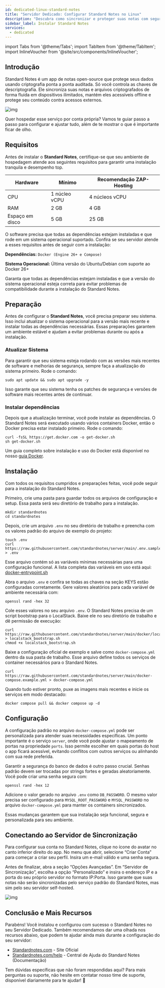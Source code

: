 ```yaml
---
id: dedicated-linux-standard-notes
title: "Servidor Dedicado: Configurar Standard Notes no Linux"
description: "Descubra como sincronizar e proteger suas notas com segurança em vários dispositivos usando o self-hosting do Standard Notes → Saiba mais agora"
sidebar_label: Instalar Standard Notes
services:
  - dedicated
---
```


import Tabs from '@theme/Tabs';
import TabItem from '@theme/TabItem';
import InlineVoucher from '@site/src/components/InlineVoucher';

## Introdução

Standard Notes é um app de notas open-source que protege seus dados usando criptografia ponta a ponta auditada. Só você controla as chaves de descriptografia. Ele sincroniza suas notas e arquivos criptografados de forma fluida em dispositivos ilimitados, mantém eles acessíveis offline e protege seu conteúdo contra acessos externos.

![img](https://screensaver01.zap-hosting.com/index.php/s/b6ZpyKJGny5qAon/preview)

Quer hospedar esse serviço por conta própria? Vamos te guiar passo a passo para configurar e ajustar tudo, além de te mostrar o que é importante ficar de olho.

<InlineVoucher />

## Requisitos

Antes de instalar o **Standard Notes**, certifique-se que seu ambiente de hospedagem atende aos seguintes requisitos para garantir uma instalação tranquila e desempenho top.

| Hardware   | Mínimo      | Recomendação ZAP-Hosting |
| ---------- | ------------ | ------------------------ |
| CPU        | 1 núcleo vCPU | 4 núcleos vCPU           |
| RAM        | 2 GB         | 4 GB                     |
| Espaço em disco | 5 GB     | 25 GB                    |

O software precisa que todas as dependências estejam instaladas e que rode em um sistema operacional suportado. Confira se seu servidor atende a esses requisitos antes de seguir com a instalação:

**Dependências:** `Docker (Engine 26+ e Compose)`

**Sistema Operacional:** Última versão do Ubuntu/Debian com suporte ao Docker 26+

Garanta que todas as dependências estejam instaladas e que a versão do sistema operacional esteja correta para evitar problemas de compatibilidade durante a instalação do Standard Notes.

## Preparação

Antes de configurar o **Standard Notes**, você precisa preparar seu sistema. Isso inclui atualizar o sistema operacional para a versão mais recente e instalar todas as dependências necessárias. Essas preparações garantem um ambiente estável e ajudam a evitar problemas durante ou após a instalação.

### Atualizar Sistema
Para garantir que seu sistema esteja rodando com as versões mais recentes de software e melhorias de segurança, sempre faça a atualização do sistema primeiro. Rode o comando:

```
sudo apt update && sudo apt upgrade -y
```
Isso garante que seu sistema tenha os patches de segurança e versões de software mais recentes antes de continuar.

### Instalar dependências
Depois que a atualização terminar, você pode instalar as dependências. O Standard Notes será executado usando vários containers Docker, então o Docker precisa estar instalado primeiro. Rode o comando:

```
curl -fsSL https://get.docker.com -o get-docker.sh
sh get-docker.sh
```

Um guia completo sobre instalação e uso do Docker está disponível no nosso [guia Docker](vserver-linux-docker.md).

## Instalação
Com todos os requisitos cumpridos e preparações feitas, você pode seguir para a instalação do Standard Notes.

Primeiro, crie uma pasta para guardar todos os arquivos de configuração e setup. Essa pasta será seu diretório de trabalho para a instalação.

```
mkdir standardnotes
cd standardnotes
```

Depois, crie um arquivo `.env` no seu diretório de trabalho e preencha com os valores padrão do arquivo de exemplo do projeto:

```
touch .env
curl https://raw.githubusercontent.com/standardnotes/server/main/.env.sample > .env
```

Esse arquivo contém só as variáveis mínimas necessárias para uma configuração funcional. A lista completa das variáveis em uso está aqui: [docker-entrypoint.sh](https://github.com/standardnotes/server/blob/main/docker/docker-entrypoint.sh)

Abra o arquivo `.env` e confira se todas as chaves na seção KEYS estão configuradas corretamente. Gere valores aleatórios para cada variável de ambiente necessária com:

```
openssl rand -hex 32
```

Cole esses valores no seu arquivo `.env`. O Standard Notes precisa de um script bootstrap para o LocalStack. Baixe ele no seu diretório de trabalho e dê permissão de execução:

```shell
curl https://raw.githubusercontent.com/standardnotes/server/main/docker/localstack_bootstrap.sh > localstack_bootstrap.sh
chmod +x localstack_bootstrap.sh
```

Baixe a configuração oficial de exemplo e salve como `docker-compose.yml` dentro da sua pasta de trabalho. Esse arquivo define todos os serviços de container necessários para o Standard Notes.

```
curl https://raw.githubusercontent.com/standardnotes/server/main/docker-compose.example.yml > docker-compose.yml
```

Quando tudo estiver pronto, puxe as imagens mais recentes e inicie os serviços em modo destacado:

```
docker compose pull && docker compose up -d
```

## Configuração

A configuração padrão no arquivo `docker-compose.yml` pode ser personalizada para atender suas necessidades específicas. Um ponto importante é o serviço `server`, onde você pode ajustar o mapeamento de portas na propriedade `ports`. Isso permite escolher em quais portas do host o app ficará acessível, evitando conflitos com outros serviços ou alinhando com sua rede preferida.

Garantir a segurança do banco de dados é outro passo crucial. Senhas padrão devem ser trocadas por strings fortes e geradas aleatoriamente. Você pode criar uma senha segura com:

```
openssl rand -hex 12
```

Adicione o valor gerado no arquivo `.env` como `DB_PASSWORD`. O mesmo valor precisa ser configurado para `MYSQL_ROOT_PASSWORD` e `MYSQL_PASSWORD` no arquivo `docker-compose.yml` para manter os containers sincronizados.

Essas mudanças garantem que sua instalação seja funcional, segura e personalizada para seu ambiente.

## Conectando ao Servidor de Sincronização

Para configurar sua conta no Standard Notes, clique no ícone do avatar no canto inferior direito do app. No menu que abrir, selecione “Criar Conta” para começar a criar seu perfil. Insira um e-mail válido e uma senha segura.

Antes de finalizar, abra a seção “Opções Avançadas”. Em “Servidor de Sincronização”, escolha a opção “Personalizado” e insira o endereço IP e a porta do seu próprio servidor no formato IP:Porta. Isso garante que suas notas não serão sincronizadas pelo serviço padrão do Standard Notes, mas sim pelo seu servidor self-hosted.

![img](https://screensaver01.zap-hosting.com/index.php/s/tpsFzSQEokP9xit/download)

## Conclusão e Mais Recursos

Parabéns! Você instalou e configurou com sucesso o Standard Notes no seu Servidor Dedicado. Também recomendamos dar uma olhada nos recursos abaixo, que podem te ajudar ainda mais durante a configuração do seu servidor:

- [Standardnotes.com](https://standardnotes.com/) - Site Oficial
- [Standardnotes.com/help](https://standardnotes.com/help) - Central de Ajuda do Standard Notes (Documentação)

Tem dúvidas específicas que não foram respondidas aqui? Para mais perguntas ou suporte, não hesite em contatar nosso time de suporte, disponível diariamente para te ajudar! 🙂